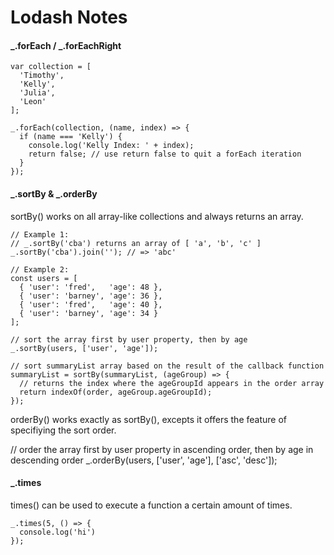 # Lodash Notes

#### _.forEach / _.forEachRight

```
var collection = [
  'Timothy',
  'Kelly',
  'Julia',
  'Leon'
];

_.forEach(collection, (name, index) => {
  if (name === 'Kelly') {
    console.log('Kelly Index: ' + index);
    return false; // use return false to quit a forEach iteration
  }
});
```

#### _.sortBy & _.orderBy

sortBy() works on all array-like collections and always returns an array.

```
// Example 1:
// _.sortBy('cba') returns an array of [ 'a', 'b', 'c' ]
_.sortBy('cba').join(''); // => 'abc'

// Example 2:
const users = [
  { 'user': 'fred',   'age': 48 },
  { 'user': 'barney', 'age': 36 },
  { 'user': 'fred',   'age': 40 },
  { 'user': 'barney', 'age': 34 }
];

// sort the array first by user property, then by age
_.sortBy(users, ['user', 'age']);

// sort summaryList array based on the result of the callback function
summaryList = sortBy(summaryList, (ageGroup) => {
  // returns the index where the ageGroupId appears in the order array
  return indexOf(order, ageGroup.ageGroupId);
});
```

orderBy() works exactly as sortBy(), excepts it offers the feature of specifiying the sort order.

// order the array first by user property in ascending order, then by age in descending order
_.orderBy(users, ['user', 'age'], ['asc', 'desc']);

#### _.times

times() can be used to execute a function a certain amount of times.

```
_.times(5, () => {
  console.log('hi')
});
```
